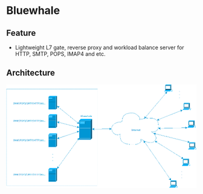 # Bluewhale

## Feature
* Lightweight L7 gate, reverse proxy and workload balance server for HTTP, SMTP, POPS, IMAP4 and etc.

## Architecture
![Bluewhale deployment](https://raw.githubusercontent.com/uplusware/bluewhale/master/bluewhale_deployment.png)
